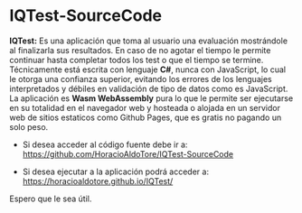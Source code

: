 # IQTest-SourceCode
**IQTest:** Es una aplicación que toma al usuario una evaluación mostrándole al finalizarla sus resultados. En caso de no agotar el tiempo le permite continuar hasta completar todos los test o que el tiempo se termine.
Técnicamente está escrita con lenguaje **C#**, nunca con JavaScript, 
lo cual le otorga una confianza superior, evitando los errores de los lenguajes interpretados 
y débiles en validación de tipo de datos como es JavaScript. 
La aplicación es **Wasm WebAssembly** pura lo que le permite ser ejecutarse en su totalidad 
en el navegador web y hosteada o alojada en un servidor web de sitios estaticos 
como Github Pages, que es gratis no pagando un solo peso.

*  Si desea acceder al código fuente debe ir a:
https://github.com/HoracioAldoTore/IQTest-SourceCode

* Si desea ejecutar a la aplicación podrá acceder a: 
https://horacioaldotore.github.io/IQTest/

Espero que le sea útil.

